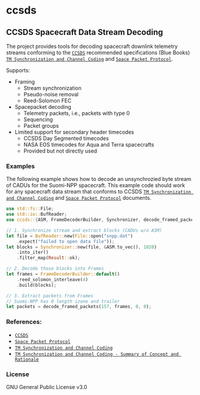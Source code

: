 # ccsds

## CCSDS Spacecraft Data Stream Decoding

The project provides tools for decoding spacecraft downlink telemetry streams conforming
to the [`CCSDS`] recommended specifications (Blue Books)
[`TM Synchronization and Channel Coding`] and [`Space Packet Protocol`].

Supports:
- Framing
    - Stream synchronization
    - Pseudo-noise removal
    - Reed-Solomon FEC
- Spacepacket decoding
    - Telemetry packets, i.e., packets with type 0
    - Sequencing
    - Packet groups
- Limited support for secondary header timecodes
    - CCSDS Day Segmented timecodes
    - NASA EOS timecodes for Aqua and Terra spacecrafts
    - Provided but not directly used

### Examples
The following example shows how to decode an unsynchrozied byte stream of CADUs for
the Suomi-NPP spacecraft. This example code should work for any spacecraft data stream
that conforms to CCSDS [`TM Synchronization and Channel Coding`] and [`Space Packet Protocol`]
documents.
```rust
use std::fs::File;
use std::io::BufReader;
use ccsds::{ASM, FrameDecoderBuilder, Synchronizer, decode_framed_packets, collect_packet_groups, PacketGroup};

// 1. Synchronize stream and extract blocks (CADUs w/o ASM)
let file = BufReader::new(File::open("snpp.dat")
    .expect("failed to open data file"));
let blocks = Synchronizer::new(file, &ASM.to_vec(), 1020)
    .into_iter()
    .filter_map(Result::ok);

// 2. Decode those blocks into Frames
let frames = FrameDecoderBuilder::default()
    .reed_solomon_interleave(4)
    .build(blocks);

// 3. Extract packets from Frames
// Suomi-NPP has 0 length izone and trailer
let packets = decode_framed_packets(157, frames, 0, 0);
```

### References:
* [`CCSDS`]
* [`Space Packet Protocol`]
* [`TM Synchronization and Channel Coding`]
* [`TM Synchronization and Channel Coding - Summary of Concept and Rationale`]


### License

GNU General Public License v3.0

[`CCSDS`]: https://public.ccsds.org
[`Space Packet Protocol`]: https://public.ccsds.org/Pubs/133x0b1c2.pdf
[`TM Synchronization and Channel Coding`]: https://public.ccsds.org/Pubs/131x0b5.pdf
[`TM Synchronization and Channel Coding - Summary of Concept and Rationale`]: https://public.ccsds.org/Pubs/130x1g3.pdf
[Level-0]: https://www.earthdata.nasa.gov/engage/open-data-services-and-software/data-information-policy/data-levels
[VIIRS]: https://www.star.nesdis.noaa.gov/jpss/VIIRS.php
